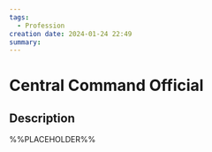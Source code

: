 ```yaml
---
tags:
  - Profession
creation date: 2024-01-24 22:49
summary:
---
```

# Central Command Official

## Description

%%PLACEHOLDER%%
